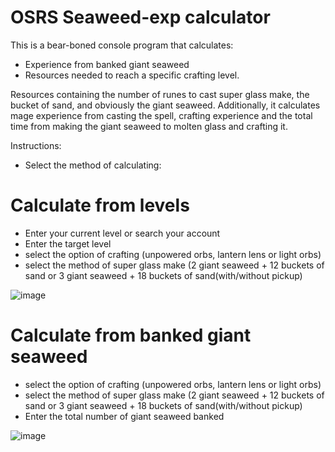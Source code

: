 # OSRS Seaweed-exp calculator
This is a bear-boned console program that calculates: 
- Experience from banked giant seaweed
- Resources needed to reach a specific crafting level.

Resources containing the number of runes to cast super glass make, the bucket of sand, and obviously the giant seaweed.
Additionally, it calculates mage experience from casting the spell, crafting experience and the total time from making the giant seaweed to molten glass and crafting it.

Instructions: 
- Select the method of calculating:

# Calculate from levels
- Enter your current level or search your account
- Enter the target level
- select the option of crafting (unpowered orbs, lantern lens or light orbs)
- select the method of super glass make (2 giant seaweed + 12 buckets of sand or 3 giant seaweed + 18 buckets of sand(with/without pickup)

![image](https://github.com/GnarIes/OSRS/assets/61062717/8fcfc87b-f3b7-429a-a4cf-bed9c343a3de)

# Calculate from banked giant seaweed
- select the option of crafting (unpowered orbs, lantern lens or light orbs)
- select the method of super glass make (2 giant seaweed + 12 buckets of sand or 3 giant seaweed + 18 buckets of sand(with/without pickup)
- Enter the total number of giant seaweed banked

![image](https://github.com/GnarIes/OSRS/assets/61062717/bac18821-fe3a-4d92-9cea-f0590f837059)


